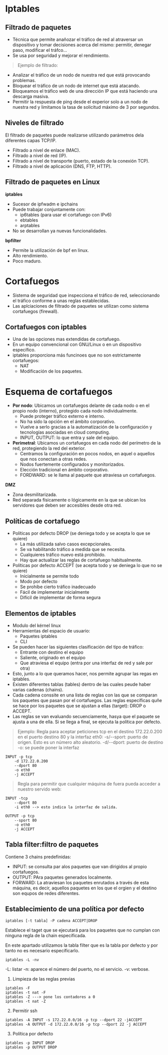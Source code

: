 # Iptables
## Filtrado de paquetes
- Técnica que permite anañozar el tráfico de red al atraversar un dispositivo y tomar decisiones acerca del mismo: permitir, denegar paso, modificar el tráfco...
- Se usa por seguridad y mejorar el rendimiento.

> Ejemplo de filtrado:
- Analizar el tráfico de un nodo de nuestra red que está provocando problemas.
- Bloquear el tráfico de un nodo de internet que está atacando.
- Bloqueamos el tráfico web de una dirección IP que está haciendo una descarga masiva.
- Permitir la respuesta de ping desde el experior solo a un nodo de nuestra red y limitamos la tasa de solicitud máximo de 3 por segundos.

## Niveles de filtrado
El filtrado de paquetes puede realizarse utilizando parámetros dela diferentes capas TCP/IP.
- Filtrado a nivel de enlace (MAC).
- Filtrado a nivel de red (IP).
- Filtrado a nivel de transporte (puerto, estado de la conexión TCP).
- Filtrado a nivel de aplicación (DNS, FTP, HTTP).

## Filtrado de paquetes en Linux
**iptables**
- Sucesor de ipfwadm e ipchains
- Puede trabajar conjuntamente con:
    * ip6tables (para usar el cortafuego con IPv6)
    * ebtables
    * arptables
- No se desarrollan ya nuevas funcionalidades. 

**bpfilter**
- Permite la utilización de bpf en linux.
- Alto rendimiento.
- Poco maduro.



# Cortafuegos
- Sistema de seguridad que inspecciona el tráfico de red, seleccionando el tráfico conforme a unas reglas establecidas.
- Las aplciaciones de filtrado de paquetes se utilizan como sistema cortafuegos (firewall).

## Cortafuegos con iptables
- Una de las opciones mas extendidas de cortafuego.
- En un equipo convencional con GNU/Linux o en un dispositivo específico.
- iptables proporciona más funcinoes que no son estrictamente cortafuegos:
    * NAT
    * Modificación de los paquetes.


# Esquema de cortafuegos
- **Por nodo**: Ubicamos un cortafuegos delante de cada nodo o en el propio nodo (interno), protegido cada nodo individualmente.
    * Puede proteger tráfico externo e interno.
    * No ha sido la opción en el ámbito corporativo.
    * Vuelve a serlo gracias a la automatización de la configuración y tecnologías asociadas en cloud computing.
    * INPUT, OUTPUT: lo que entra y sale del equipo.
- **Perimetral**: Ubicamos un cortafuegos en cada nodo del perímetro de la red, protegiendo la red del exterior.
    * Centramos la configuración en pocos nodos, en aquel o aquellos que nos conectan a otras redes.
    * Nodos fuertemente configurados y monitorizados.
    * Elección tradicional en ámbito corporativo.
    * FORDWARD: se le llama al paquete que atraviesa un cortafuegos.

**DMZ**
- Zona desmilitarizada.
- Red separada físicamente o lógicamente en la que se ubican los servidores que deben ser accesibles desde otra red.


## Políticas de cortafuego
- Políticas por defecto DROP (se deniega todo y se acepta lo que se quiere)
    * La más utilizada salvo casos excepcionales.
    * Se va habilitando tráfico a medida que se necesita.
    * Cualquieres tráfico nuevo está prohibido.
    * Hay que actualizar las reglas de cortafuego habitualmente.
- Políticas por defecto ACCEPT (se acepta todo y se deniega lo que no se quiere)
    * Inicialmente se permite todo
    * Modo por defecto
    * Se prohíbe cierto tráfico inadecuado
    * Fácil de implementar inicialmente
    * Difícil de implementar de forma segura


## Elementos de iptables
- Modulo del kérnel linux
- Herramientas del espacio de usuario:
    * Paquetes iptables
    * CLI
- Se pueden hacer las siguientes clasificación del tipo de tráfico:
    * Entrante con destino el equipo
    * Saliente, originado en el equipo
    * Que atraviesa el equipo (entra por una interfaz de red y sale por otra)
- Esto, junto a lo que queramos hacer, nos permite agrupar las regas en iptables.
- Existen diferentes tablas (tables) dentro de las cuales peude haber varias cadenas (chains).
- Cada cadena conssite en una lista de reglas con las que se comparan los paquetes que pasan por el cortafuegos. Las reglas específicas quñe se hace por los paquetes que se ajustan a ellas (target): DROP o ACCEPT.
- Las reglas se van evaluando secuenciamente, hasya que el paquete se ajusta a una de ella. Si se llega a final, se ejecuta la política por defecto.

>Ejemplo: Regla para aceptar peticiones tcp en el destino 172.22.0.200 en el puerto destino 80 y la interfaz eth0:
-s/--sport: puerto de origen. Esto es un número alto aleatorio.
-d/--dport: puerto de destino
-o: se puede poner la interfaz

~~~
INPUT -p tcp
    -d 172.22.0.200
    --dport 80
    -o eth0
    -j ACCEPT
~~~

> Regla para permitir que cualquier máquina de fuera pueda acceder a nuestro servido web:
~~~
INPUT -tcp
    --dport 80
    -i eth0 --> esto indica la interfaz de salida.
~~~

~~~
OUTPUT -p tcp
    --sport 80
    -o eth0
    -j ACCEPT
~~~

## Tabla filter:filtro de paquetes
Contiene 3 chains predefinidas:
- INPUT: se consulta par alos paquetes que van dirigidos al propio cortafuegos.
- OUTPUT: PAra paquetes generados localmente.
- FORWARD: La atraviesan los paquetes enrutados a través de esta máquina, es decir, aquellos paquetes en los que el orgien y el destino son equpos de redes diferentes. 

## Establecimiento de una política por defecto
~~~
iptables [-t tabla] -P cadena ACCEPT|DROP
~~~

Establece el taget que se ejecutará para los paquetes que no cumplan con ninguna regla de la chain especificada.

En este apartado utilizamos la tabla filter que es la tabla por defecto y por tanto no es necesario especificarlo.

~~~
iptables -L -nv
~~~
-L: listar
-n: aparece el número del puerto, no el servicio.
-v: verbose. 

1. Limpieza de las reglas previas
~~~
iptables -F
iptables -t nat -F
iptables -Z ---> pone los contadores a 0
iptables -t nat -Z
~~~

2. Permitir ssh
~~~
iptables -A INPUT -s 172.22.0.0/16 -p tcp --dport 22 -jACCEPT
iptables -A OUTPUT -d 172.22.0.0/16 -p tcp --dport 22 -j ACCEPT
~~~

3. Política por defecto
~~~
iptables -p INPUT DROP
iptables -p OUTPUT DROP
~~~



